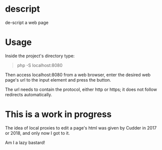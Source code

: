 # descript
de-script a web page


# Usage
Inside the project's directory type:

> php -S localhost:8080

Then access localhost:8080 from a web browser, enter the desired web page's url to the input element and press the button.

The url needs to contain the protocol, either http or https; it does not follow redirects automatically.

# This is a work in progress

The idea of local proxies to edit a page's html was given by Cudder in 2017 or 2018, and only now I got to it. 

Am I a lazy bastard!
